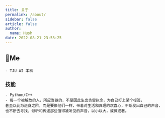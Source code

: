 ```yaml
---
title: 关于
permalink: /about/
sidebar: false
article: false
author: 
  name: Hush
date: 2022-08-21 23:53:25
---
```

## 🐼Me
    - TJU AI 本科 
### 技能
    - Python/C++
    - 每一个被解放的人，所应当做的，不是因此生出贪留执念，为自己打上某个标签，
    甚至以此为进身之阶，而是要像他们一样，带着对生活和真理的欢喜心，不断发出自己的声音，
    也不断去寻找、倾听和传递那些值得被听见的声音，以小以大，或微或著。
